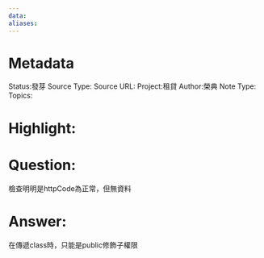 ```yaml
---
data:
aliases:
---
```

# Metadata
Status:發芽
Source Type:
Source URL:
Project:租貸
Author:榮典
Note Type:
Topics:


# Highlight:

# Question:
檢查明明是httpCode為正常，但無資料
# Answer:
在傳遞class時，只能是public修飾子權限